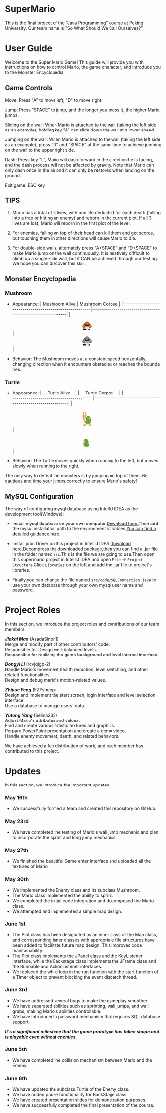 # SuperMario

This is the final project of the "Java Programming" course at Peking University. Our team name is "So What Should We Call Ourselves?"

# User Guide

Welcome to the Super Mario Game! This guide will provide you with instructions on how to control Mario, the game character, and introduce you to the Monster Encyclopedia.

## Game Controls

Move: Press "A" to move left, "D" to move right.

Jump: Press "SPACE" to jump, and the longer you press it, the higher Mario jumps.

Sliding on the wall: When Mario is attached to the wall (taking the left side as an example), holding key "A" can slide down the wall at a lower speed.

Jumping on the wall: When Mario is attached to the wall (taking the left side as an example), press "D" and "SPACE" at the same time to achieve jumping on the wall to the upper right side.

Dash: Press key "L", Mario will dash forward in the direction he is facing, and the dash process will not be affected by gravity. Note that Mario can only dash once in the air and it can only be restored when landing on the ground.

Exit game: ESC key

## TIPS

1. Mario has a total of 3 lives, with one life deducted for each death (falling into a trap or hitting an enemy) and reborn in the current plot. If all 3 lives are lost, Mario will reborn in the first plot of the level.

2. For enemies, falling on top of their head can kill them and get scores, but touching them in other directions will cause Mario to die.

3. For double-side walls, alternately press "A+SPACE" and "D+SPACE" to make Mario jump on the wall continuously. It is relatively difficult to climb up a single-side wall, but it CAN be achieved through our testing. We hope you can discover this skill.

## Monster Encyclopedia

### Mushroom

- Appearance:
  | Mushroom Alive | Mushroom Corpse |
  |----------------------------------------------------------|-------------------------------------------------------------|
  | <div align="center"><img src="src/image/mushroom0.png" alt="Mushroom Alive" width="30"></div> | <div align="center"><img src="src/image/mushroomRemain.png" alt="Mushroom Corpse" width="30"></div> |

- Behavior: The Mushroom moves at a constant speed horizontally, changing direction when it encounters obstacles or reaches the bounda ries.

### Turtle

- Appearance:
  | &nbsp; &nbsp; Turtle Alive &nbsp; &nbsp; &nbsp;| &nbsp;&nbsp; &nbsp;Turtle Corpse &nbsp; &nbsp; |
  |----------------------------------------------------------|-------------------------------------------------------------|
  | <div align="center"> <img src="src/image/turtleLeft0.png" alt="Turtle Alive" width="30" height="50"></div> | <div align="center"><img src="src/image/turtleRemain.png" alt="Turtle Corpse" width="30" height="50"></div> |

- Behavior: The Turtle moves quickly when running to the left, but moves slowly when running to the right.

The only way to defeat the monsters is by jumping on top of them. Be cautious and time your jumps correctly to ensure Mario's safety!

## MySQL Configuration

The way of configuring mysql database using IntelliJ IDEA as the development tool(Windows):

- Install mysql database on your own computer.[Download here.](https://www.mysql.com/downloads/)Then add the mysql installation path to the environment variables.[You can find a detailed guidance here.](https://dev.mysql.com/doc/refman/8.0/en/windows-installation.html)

- Install jdbc Driver on this project in IntelliJ IDEA.[Download here.](https://dev.mysql.com/downloads/connector/j/)Decompress the downloaded package,then you can find a  .jar file in the folder named `src`.This is the file we are going to use.Then open this supermario project in IntelliJ IDEA and open `File` -> `Project Structure`.Click `Libraries` on the left and add the .jar file to project's libraries.

- Finally,you can change the file named `src/code/SQLConnection.java` to use your own database through your own mysql user name and password. 

# Project Roles

In this section, we introduce the project roles and contributions of our team members.

**_Jiakai Mao_** (AsadaSinon1) \
Merge and modify part of other contributors' code. \
Responsible for Design well-balanced levels. \
Responsible for realizing the game background and level internal interface.

**_Dongyi Li_** (rcvjqigp-2) \
Handle Mario's movement,health reduction, level switching, and other related functionalities. \
Design and debug mario's motion-related values.

**_Zhiyue Feng_** (FZYsheep) \
Design and implement the start screen, login interface and level selection interface. \
Use a database to manage users' data.

**_Yutong Yang_** (Selina233) \
Adjust Mario's attributes and values. \
Find and create various artistic textures and graphics. \
Perpare PowerPoint presentation and create a demo video. \
Handle enemy movement, death, and related behaviors.

We have achieved a fair distribution of work, and each member has contributed to this project.

# Updates

In this section, we introduce the important updates.

### May 16th

- We successfully formed a team and created this repository on GitHub.

### May 23rd

- We have completed the testing of Mario's wall jump mechanic and plan to incorporate the sprint and long jump mechanics.

### May 27th

- We finished the beautiful Game enter interface and uploaded all the textures of Mario

### May 30th

- We implemented the Enemy class and its subclass Mushroom.
- The Mario class implemented the ability to sprint.
- We completed the initial code integration and decomposed the Mario class.
- We attempted and implemented a simple map design.

### June 1st

- The Plot class has been designated as an inner class of the Map class, and corresponding inner classes with appropriate file structures have been added to facilitate future map design. This improves code maintainability.
- The Plot class implements the JPanel class and the KeyListener interface, while the Backstage class implements the JFrame class and the Runnable and ActionListener interfaces.
- We replaced the while loop in the run function with the start function of a Timer object to prevent blocking the event dispatch thread.

### June 3rd

- We have addressed several bugs to make the gameplay smoother.
- We have separated abilities such as sprinting, wall jumps, and wall grabs, making Mario's abilities controllable.
- We have introduced a password mechanism that requires SQL database support.

**_It's a significant milestone that the game prototype has taken shape and is playable even without enemies._**

### June 5th

- We have completed the collision mechanism between Mario and the Enemy.

### June 6th

- We have updated the subclass Turtle of the Enemy class.
- We have added pause functionality for BackStage class.
- We have created presentation slides for demonstration purposes.
- We have successfully completed the final presentation of the course.
